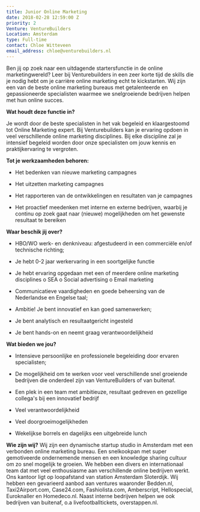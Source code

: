 ```yaml
---
title: Junior Online Marketing
date: 2018-02-28 12:59:00 Z
priority: 2
Venture: VentureBuilders
Location: Amsterdam
type: Full-time
contact: Chloe Witteveen
email_address: chloe@venturebuilders.nl
---
```


Ben jij op zoek naar een uitdagende startersfunctie in de online marketingwereld?
Leer bij Venturebuilders in een zeer korte tijd de skills die je nodig hebt om je carrière online marketing echt te kickstarten. Wij zijn een van de beste online marketing bureaus met getalenteerde en gepassioneerde specialisten waarmee we snelgroeiende bedrijven helpen met hun online succes.

**Wat houdt deze functie in?**

Je wordt door de beste specialisten in het vak begeleid en klaargestoomd tot Online Marketing expert. Bij Venturebuilders kan je ervaring opdoen in veel verschillende online marketing disciplines. Bij elke discipline zal je intensief begeleid worden door onze specialisten om jouw kennis en praktijkervaring te vergroten.

**Tot je werkzaamheden behoren:**

* Het bedenken van nieuwe marketing campagnes

* Het uitzetten marketing campagnes

* Het rapporteren van de ontwikkelingen en resultaten van je campagnes

* Het proactief meedenken met interne en externe bedrijven, waarbij je continu op zoek gaat naar (nieuwe) mogelijkheden om het gewenste resultaat te bereiken

**Waar beschik jij over?**

* HBO/WO werk- en denkniveau: afgestudeerd in een commerciële en/of technische richting;

* Je hebt 0-2 jaar werkervaring in een soortgelijke functie

* Je hebt ervaring opgedaan met een of meerdere online marketing disciplines
  o   SEA
  o   Social advertising
  o   Email marketing

* Communicatieve vaardigheden en goede beheersing van de Nederlandse en Engelse taal;

* Ambitie! Je bent innovatief en kan goed samenwerken;

* Je bent analytisch en resultaatgericht ingesteld

* Je bent hands-on en neemt graag verantwoordelijkheid

**Wat bieden we jou?**

* Intensieve persoonlijke en professionele begeleiding door ervaren specialisten;

* De mogelijkheid om te werken voor veel verschillende snel groeiende bedrijven die onderdeel zijn van VentureBuilders of van buitenaf.

* Een plek in een team met ambitieuze, resultaat gedreven en gezellige collega's bij een innovatief bedrijf

* Veel verantwoordelijkheid

* Veel doorgroeimogelijkheden

* Wekelijkse borrels en dagelijks een uitgebreide lunch

**Wie zijn wij?**
Wij zijn een dynamische startup studio in Amsterdam met een verbonden online marketing bureau. Een snelkookpan met super gemotiveerde ondernemende mensen en een knowledge sharing cultuur om zo snel mogelijk te groeien. We hebben een divers en internationaal team dat met veel enthousiasme aan verschillende online bedrijven werkt. Ons kantoor ligt op loopafstand van station Amsterdam Sloterdijk. Wij hebben een gevarieerd aanbod aan ventures waaronder Bedden.nl, Taxi2Airport.com, Case24.com, Fashiolista.com, Amberscript, Hellospecial, Euroknaller en Homedeco.nl. Naast interne bedrijven helpen we ook bedrijven van buitenaf, o.a livefootballtickets, overstappen.nl.